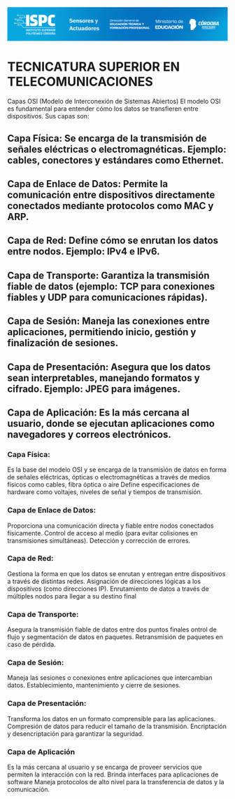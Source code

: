 <img src="./E assets/caratula.png">

# TECNICATURA SUPERIOR EN TELECOMUNICACIONES  
Capas OSI (Modelo de Interconexión de Sistemas Abiertos)
El modelo OSI es fundamental para entender cómo los datos se transfieren entre dispositivos. Sus capas son:

## Capa Física: Se encarga de la transmisión de señales eléctricas o electromagnéticas. Ejemplo: cables, conectores y estándares como Ethernet.
## Capa de Enlace de Datos: Permite la comunicación entre dispositivos directamente conectados mediante protocolos como MAC y ARP.
## Capa de Red: Define cómo se enrutan los datos entre nodos. Ejemplo: IPv4 e IPv6.
## Capa de Transporte: Garantiza la transmisión fiable de datos (ejemplo: TCP para conexiones fiables y UDP para comunicaciones rápidas).
## Capa de Sesión: Maneja las conexiones entre aplicaciones, permitiendo inicio, gestión y finalización de sesiones.
## Capa de Presentación: Asegura que los datos sean interpretables, manejando formatos y cifrado. Ejemplo: JPEG para imágenes.
## Capa de Aplicación: Es la más cercana al usuario, donde se ejecutan aplicaciones como navegadores y correos electrónicos.

### Capa Física:
Es la base del modelo OSI y se encarga de la transmisión de datos en forma de señales eléctricas, ópticas o electromagnéticas a través de medios físicos como cables, fibra óptica o aire
Define especificaciones de hardware como voltajes, niveles de señal y tiempos de transmisión.

### Capa de Enlace de Datos:
Proporciona una comunicación directa y fiable entre nodos conectados físicamente.
Control de acceso al medio (para evitar colisiones en transmisiones simultáneas).
Detección y corrección de errores.

### Capa de Red:
Gestiona la forma en que los datos se enrutan y entregan entre dispositivos a través de distintas redes.
Asignación de direcciones lógicas a los dispositivos (como direcciones IP).
Enrutamiento de datos a través de múltiples nodos para llegar a su destino final

### Capa de Transporte:
Asegura la transmisión fiable de datos entre dos puntos finales
ontrol de flujo y segmentación de datos en paquetes.
Retransmisión de paquetes en caso de pérdida.

### Capa de Sesión:
Maneja las sesiones o conexiones entre aplicaciones que intercambian datos.
Establecimiento, mantenimiento y cierre de sesiones.

### Capa de Presentación:
Transforma los datos en un formato comprensible para las aplicaciones.
Compresión de datos para reducir el tamaño de la transmisión.
Encriptación y desencriptación para garantizar la seguridad.

### Capa de Aplicación
Es la más cercana al usuario y se encarga de proveer servicios que permiten la interacción con la red.
Brinda interfaces para aplicaciones de software
Maneja protocolos de alto nivel para la transferencia de datos y la comunicación.

